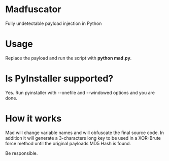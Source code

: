 # Madfuscator
Fully undetectable payload injection in Python

# Usage
Replace the payload and run the script with **python mad.py**.

# Is PyInstaller supported?
Yes. Run pyinstaller with --onefile and --windowed options and you are done.

# How it works
Mad will change variable names and will obfuscate the final source code. In addition it will generate a 3-characters long key to be used in a XOR-Brute force method until the original payloads MD5 Hash is found.

Be responsible.
